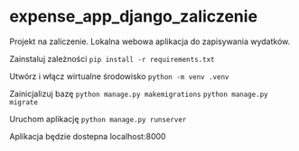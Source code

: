 # expense_app_django_zaliczenie
Projekt na zaliczenie. Lokalna webowa aplikacja do zapisywania wydatków.

Zainstaluj zależności
`pip install -r requirements.txt`

Utwórz i włącz wirtualne środowisko
`python -m venv .venv`

Zainicjalizuj bazę
`python manage.py makemigrations`
`python manage.py migrate`

Uruchom aplikację
`python manage.py runserver`

Aplikacja będzie dostepna localhost:8000

